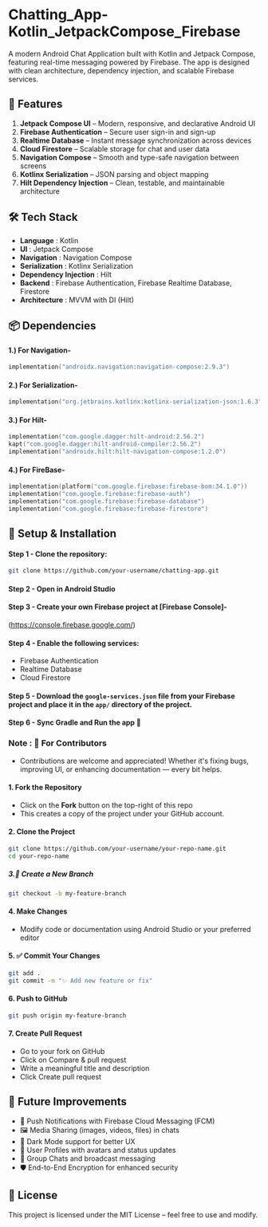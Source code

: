 # **Chatting_App-Kotlin_JetpackCompose_Firebase**
A modern Android Chat Application built with Kotlin and Jetpack Compose, featuring real-time messaging powered by Firebase. The app is designed with clean architecture, dependency injection, and scalable Firebase services.

## 🚀 **Features**

1) **Jetpack Compose UI** – Modern, responsive, and declarative Android UI
2) **Firebase Authentication** – Secure user sign-in and sign-up
3) **Realtime Database** – Instant message synchronization across devices
4) **Cloud Firestore** – Scalable storage for chat and user data
5) **Navigation Compose** – Smooth and type-safe navigation between screens
6) **Kotlinx Serialization** – JSON parsing and object mapping
7) **Hilt Dependency Injection** – Clean, testable, and maintainable architecture

## 🛠️ **Tech Stack**

- **Language** : Kotlin
- **UI** : Jetpack Compose
- **Navigation** : Navigation Compose
- **Serialization** : Kotlinx Serialization
- **Dependency Injection** : Hilt
- **Backend** : Firebase Authentication, Firebase Realtime Database, Firestore
- **Architecture** : MVVM with DI (Hilt)

## 📦 **Dependencies**
#### 1.) For Navigation- 
```kotlin
implementation("androidx.navigation:navigation-compose:2.9.3")
```
#### 2.) For Serialization- 
```kotlin
implementation("org.jetbrains.kotlinx:kotlinx-serialization-json:1.6.3")
```

#### 3.) For Hilt-
```kotlin
implementation("com.google.dagger:hilt-android:2.56.2")
kapt("com.google.dagger:hilt-android-compiler:2.56.2")
implementation("androidx.hilt:hilt-navigation-compose:1.2.0")
```
#### 4.) For FireBase- 
```kotlin
implementation(platform("com.google.firebase:firebase-bom:34.1.0"))
implementation("com.google.firebase:firebase-auth")
implementation("com.google.firebase:firebase-database")
implementation("com.google.firebase:firebase-firestore")
```

## 🔧 Setup & Installation
#### **Step 1** - Clone the repository:
```bash
git clone https://github.com/your-username/chatting-app.git
```

#### **Step 2** - Open in Android Studio

#### **Step 3** - Create your own Firebase project at [Firebase Console]-
(https://console.firebase.google.com/)

#### **Step 4** - Enable the following services:
   - Firebase Authentication
   - Realtime Database
   - Cloud Firestore

#### **Step 5** - Download the `google-services.json` file from your Firebase project and place it in the `app/` directory of the project.

#### **Step 6** - Sync Gradle and Run the app 🚀

### **Note** : 🤝 For Contributors
- Contributions are welcome and appreciated! Whether it's fixing bugs, improving UI, or enhancing documentation — every bit helps.

#### 1. **Fork the Repository**
   - Click on the **Fork** button on the top-right of this repo
   - This creates a copy of the project under your GitHub account.
     
#### 2. **Clone the Project**
```bash
git clone https://github.com/your-username/your-repo-name.git
cd your-repo-name
```
##### 3.🔁 **Create a New Branch**

```bash
git checkout -b my-feature-branch
```
#### 4. **Make Changes**
- Modify code or documentation using Android Studio or your preferred editor

#### 5. ✅ **Commit Your Changes**
```bash
git add .
git commit -m "✨ Add new feature or fix"
```
#### 6. **Push to GitHub**
```bash
git push origin my-feature-branch
```
#### 7. **Create Pull Request**
- Go to your fork on GitHub
- Click on Compare & pull request
- Write a meaningful title and description
- Click Create pull request

## 🌟 **Future Improvements**

- 🔔 Push Notifications with Firebase Cloud Messaging (FCM)
- 🖼 Media Sharing (images, videos, files) in chats
- 🌙 Dark Mode support for better UX
- 👤 User Profiles with avatars and status updates
- 📱 Group Chats and broadcast messaging
- 🛡 End-to-End Encryption for enhanced security


## 📜 **License**
This project is licensed under the MIT License – feel free to use and modify.

